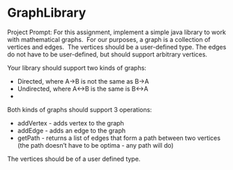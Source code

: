 # GraphLibrary

Project Prompt:
For this assignment, implement a simple java library to work with mathematical graphs.  For our
purposes, a graph is a collection of vertices and edges.  The vertices should be a user-defined
type. The edges do not have to be user-defined, but should support arbitrary vertices.

Your library should support two kinds of graphs:
* Directed, where A->B is not the same as B->A
* Undirected, where A<->B is the same is B<->A
* 
Both kinds of graphs should support 3 operations:
* addVertex - adds vertex to the graph
* addEdge - adds an edge to the graph
* getPath - returns a list of edges that form a path between two vertices (the path doesn’t have
to be optima - any path will do)

The vertices should be of a user defined type.
